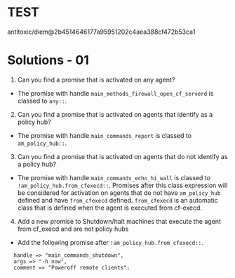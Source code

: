 # TEST #
antitoxic/diem@2b4514646177a95951202c4aea388cf472b53ca1

# Solutions - 01

1. Can you find a promise that is activated on any agent?
  * The promise with handle `main_methods_firewall_open_cf_serverd` is
    classed to `any::`.


2. Can you find a promise that is activated on agents that identify as a policy
hub?
  * The promise with handle `main_commands_report` is classed to `am_policy_hub::`.


3. Can you find a promise that is activated on agents that do not identify as a
policy hub?
  * The promise with handle `main_commands_echo_hi_wall` is classed to
    `!am_policy_hub.from_cfexecd::`. Promises after this class expression will be
    considered for activation on agents that do not have `am_policy_hub` defined and
    have `from_cfexecd` defined. `from_cfexecd` is an automatic class that is defined
    when the agent is executed from cf-execd.


4. Add a new promise to Shutdown/halt machines that execute the agent from
cf_execd and are not policy hubs
  * Add the following promise after `!am_policy_hub.from_cfexecd::`.

```"/sbin/shutdown"
  handle => "main_commands_shutdown",
  args => "-h now",
  comment => "Poweroff remote clients";
```

